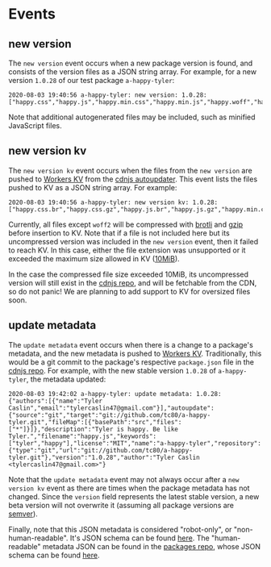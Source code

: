 # Events

## new version

The `new version` event occurs when a new package version is found, and consists of the version files as a JSON string array. For example, for a new version `1.0.28` of our test package `a-happy-tyler`:

```
2020-08-03 19:40:56 a-happy-tyler: new version: 1.0.28: ["happy.css","happy.js","happy.min.css","happy.min.js","happy.woff","happy.woff2","kristina.js","kristina.min.js","package.json","smile.jpg"]
```

Note that additional autogenerated files may be included, such as minified JavaScript files.

## new version kv

The `new version kv` event occurs when the files from the `new version` are pushed to [Workers KV](https://developers.cloudflare.com/workers/reference/storage) from the [cdnjs autoupdater](https://github.com/cdnjs/tools/tree/master/cmd/autoupdate). This event lists the files pushed to KV as a JSON string array. For example:

```
2020-08-03 19:40:56 a-happy-tyler: new version kv: 1.0.28: ["happy.css.br","happy.css.gz","happy.js.br","happy.js.gz","happy.min.css.br","happy.min.css.gz","happy.min.js.br","happy.min.js.gz","happy.woff.br","happy.woff.gz","happy.woff2","kristina.js.br","kristina.js.gz","kristina.min.js.br","kristina.min.js.gz","package.json.br","package.json.gz","smile.jpg.br","smile.jpg.gz"]
```

Currently, all files except `woff2` will be compressed with [brotli](https://github.com/google/brotli) and [gzip](https://www.gzip.org/) before insertion to KV. Note that if a file is not included here but its uncompressed version was included in the `new version` event, then it failed to reach KV. In this case, either the file extension was unsupported or it exceeded the maximum size allowed in KV ([10MiB](https://developers.cloudflare.com/workers/about/limits#kv)).

In the case the compressed file size exceeded 10MiB, its uncompressed version will still exist in the [cdnjs repo](https://github.com/cdnjs/cdnjs), and will be fetchable from the CDN, so do not panic! We are planning to add support to KV for oversized files soon.

## update metadata

The `update metadata` event occurs when there is a change to a package's metadata, and the new metadata is pushed to [Workers KV](https://developers.cloudflare.com/workers/reference/storage). Traditionally, this would be a git commit to the package's respective `package.json` file in the [cdnjs repo](https://github.com/cdnjs/cdnjs). For example, with the new stable version `1.0.28` of `a-happy-tyler`, the metadata updated:

```
2020-08-03 19:42:02 a-happy-tyler: update metadata: 1.0.28: {"authors":[{"name":"Tyler Caslin","email":"tylercaslin47@gmail.com"}],"autoupdate":{"source":"git","target":"git://github.com/tc80/a-happy-tyler.git","fileMap":[{"basePath":"src","files":["*"]}]},"description":"Tyler is happy. Be like Tyler.","filename":"happy.js","keywords":["tyler","happy"],"license":"MIT","name":"a-happy-tyler","repository":{"type":"git","url":"git://github.com/tc80/a-happy-tyler.git"},"version":"1.0.28","author":"Tyler Caslin <tylercaslin47@gmail.com>"}
```

Note that the `update metadata` event may not always occur after a `new version kv` event as there are times when the package metadata has not changed. Since the `version` field represents the latest stable version, a new beta version will not overwrite it (assuming all package versions are [semver](https://semver.org/)).

Finally, note that this JSON metadata is considered "robot-only", or "non-human-readable". It's JSON schema can be found [here](https://github.com/cdnjs/tools/blob/master/schema_non_human.json). The "human-readable" metadata JSON can be found in the [packages repo](https://github.com/cdnjs/packages), whose JSON schema can be found [here](https://github.com/cdnjs/tools/blob/master/schema_human.json).
